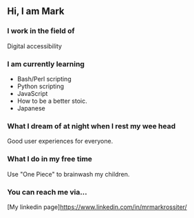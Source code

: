 Hi, I am Mark
-------------

### I work in the field of
Digital accessibility

### I am currently learning
- Bash/Perl scripting
- Python scripting
- JavaScript
- How to be a better stoic.
- Japanese

### What I dream of at night when I rest my wee head
Good user experiences for everyone.

### What I do in my free time
Use "One Piece" to brainwash my children.

### You can reach me via...
[My linkedin page]https://www.linkedin.com/in/mrmarkrossiter/
